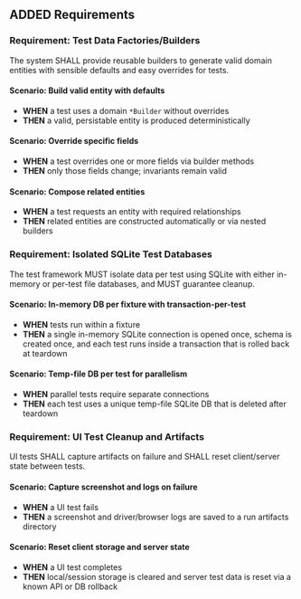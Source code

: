 ## ADDED Requirements

### Requirement: Test Data Factories/Builders
The system SHALL provide reusable builders to generate valid domain entities with sensible defaults and easy overrides for tests.

#### Scenario: Build valid entity with defaults
- **WHEN** a test uses a domain `*Builder` without overrides
- **THEN** a valid, persistable entity is produced deterministically

#### Scenario: Override specific fields
- **WHEN** a test overrides one or more fields via builder methods
- **THEN** only those fields change; invariants remain valid

#### Scenario: Compose related entities
- **WHEN** a test requests an entity with required relationships
- **THEN** related entities are constructed automatically or via nested builders

### Requirement: Isolated SQLite Test Databases
The test framework MUST isolate data per test using SQLite with either in-memory or per-test file databases, and MUST guarantee cleanup.

#### Scenario: In-memory DB per fixture with transaction-per-test
- **WHEN** tests run within a fixture
- **THEN** a single in-memory SQLite connection is opened once, schema is created once, and each test runs inside a transaction that is rolled back at teardown

#### Scenario: Temp-file DB per test for parallelism
- **WHEN** parallel tests require separate connections
- **THEN** each test uses a unique temp-file SQLite DB that is deleted after teardown

### Requirement: UI Test Cleanup and Artifacts
UI tests SHALL capture artifacts on failure and SHALL reset client/server state between tests.

#### Scenario: Capture screenshot and logs on failure
- **WHEN** a UI test fails
- **THEN** a screenshot and driver/browser logs are saved to a run artifacts directory

#### Scenario: Reset client storage and server state
- **WHEN** a UI test completes
- **THEN** local/session storage is cleared and server test data is reset via a known API or DB rollback

